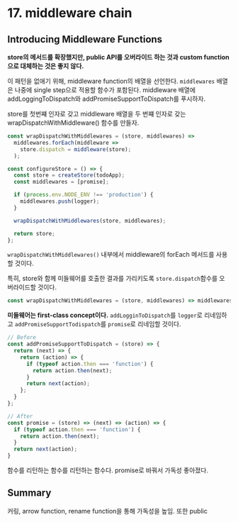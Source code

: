 # 17. middleware chain


## Introducing Middleware Functions

**store의 메서드를 확장했지만, public API를 오버라이드 하는 것과 custom function으로 대체하는 것은 좋지 않다.**

이 패턴을 없애기 위해, middleware function의 배열을 선언한다. `middlewares` 배열은 나중에 single step으로 적용할 함수가 포함된다. middleware 배열에 addLoggingToDispatch와 addPromiseSupportToDispatch를 푸시하자.

store를 첫번쨰 인자로 갖고 middleware 배열을 두 번쨰 인자로 갖는 wrapDispatchWithMiddleware() 함수를 만들자.

```javascript
const wrapDispatchWithMiddlewares = (store, middlewares) =>
  middlewares.forEach(middleware =>
    store.dispatch = middleware(store);
  );

const configureStore = () => {
  const store = createStore(todoApp);
  const middlewares = [promise];

  if (process.env.NODE_ENV !== 'production') {
    middlewares.push(logger);
  }

  wrapDispatchWithMiddlewares(store, middlewares);

  return store;
};
```

`wrapDispatchWithMiddlewares()` 내부에서 middleware의 forEach 메서드를 사용할 것이다.

특히, store와 함께 미들웨어를 호출한 결과를 가리키도록 `store.dispatch`함수를 오버라이드할 것이다.

```javascript
const wrapDispatchWithMiddlewares = (store, middlewares) => middlewares.forEach(middleware => store.dispatch = middleware(store))
```

**미들웨어는 first-class concept이다.** `addLogginToDispatch`를 `logger`로 리네임하고 `addPromiseSupportTodispatch`를 `promise`로 리네임할 것이다.

```javascript
// Before
const addPromiseSupportToDispatch = (store) => {
  return (next) => {
    return (action) => {
      if (typeof action.then === 'function') {
        return action.then(next);
      }
      return next(action);
    };
  }
};

// After
const promise = (store) => (next) => (action) => {
  if (typeof action.then === 'function') {
    return action.then(next);
  }
  return next(action);
}
```

함수를 리턴하는 함수를 리턴하는 함수다. promise로 바꿔서 가독성 좋아졌다.


## Summary

커링, arrow function, rename function을 통해 가독성을 높임. 또한 public